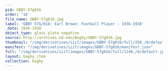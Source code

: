 ```yaml
---
pid: GBBY-57g016
order: '16'
file_name: GBBY-57g016.jpg
label: 'GBBY 57G/016: Earl Brown: Football Player - 1936-1938'
_date: 1936-1938
object_type: glass plate negative
source: http://archives.nd.edu/Bagby/GBBY-57g016.jpg
thumbnail: "/img/derivatives/iiif/images/GBBY-57g016/full/250,/0/default.jpg"
manifest: "/img/derivatives/iiif/images/GBBY-57g016/manifest.json"
full: "/img/derivatives/iiif/images/GBBY-57g016/full/1140,/0/default.jpg"
layout: bagby_item
collection: bagby
---
```

